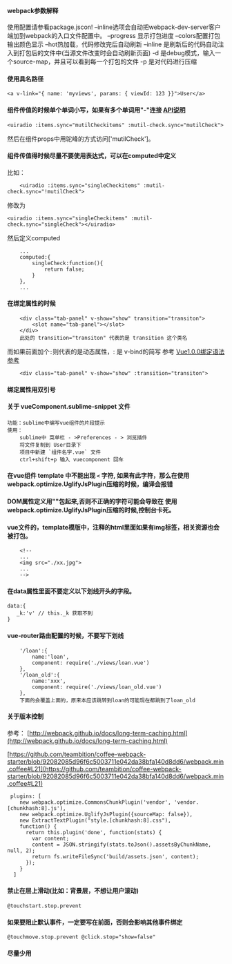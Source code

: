 #### webpack参数解释

使用配置请参看package.jscon!
–inline选项会自动把webpack-dev-server客户端加到webpack的入口文件配置中。
–progress 显示打包进度
–colors配置打包输出颜色显示
–hot热加载，代码修改完后自动刷新
–inline 是刷新后的代码自动注入到打包后的文件中(当源文件改变时会自动刷新页面)
-d 是debug模式，输入一个source-map，并且可以看到每一个打包的文件
-p 是对代码进行压缩


#### 使用具名路径

```
<a v-link="{ name: 'myviews', params: { viewId: 123 }}">User</a>
```

#### 组件传值的时候单个单词小写，如果有多个单词用"-"连接 [API说明](http://rc.vuejs.org/guide/components.html#camelCase_vs-_kebab-case)

```
<uiradio :items.sync="mutilCheckitems" :mutil-check.sync="mutilCheck">

```
然后在组件props中用驼峰的方式访问['mutilCheck']。

#### 组件传值得时候尽量不要使用表达式，可以在computed中定义
比如：

```
	<uiradio :items.sync="singleCheckitems" :mutil-check.sync="!mutilCheck">
```
修改为
```
<uiradio :items.sync="singleCheckitems" :mutil-check.sync="singleCheck"></uiradio>
```
然后定义computed

```
	...
	computed:{
		singleCheck:function(){
			return false;
		}
	},
	...
```

#### 在绑定属性的时候
```
	<div class="tab-panel" v-show="show" transition="transiton">
		<slot name="tab-panel"></slot>
	</div>
	此处的 transition="transiton" 代表的是 transition 这个类名
```
而如果前面加个`:`则代表的是动态属性，: 是 v-bind的简写 参考 [Vue1.0.0绑定语法参考](https://github.com/vuejs/vue/issues/1325)

```
	<div class="tab-panel" v-show="show" :transition="transiton">
```

#### 绑定属性用双引号


#### 关于 vueComponent.sublime-snippet 文件
```
功能：sublime中编写vue组件的片段提示
使用：
	sublime中 菜单栏 - >Preferences - > 浏览插件
	将文件复制到 User目录下
	项目中新建 `组件名字.vue` 文件
	ctrl+shift+p 输入 vuecomponent 回车
```


#### 在vue组件 template 中不能出现 `<` 字符, 如果有此字符，那么在使用webpack.optimize.UglifyJsPlugin压缩的时候，编译会报错

#### DOM属性定义用""包起来,否则不正确的字符可能会导致在 使用webpack.optimize.UglifyJsPlugin压缩的时候,控制台卡死。

#### vue文件的，template模版中，注释的html里面如果有img标签，相关资源也会被打包。

```
	<!--
	...
	<img src="./xx.jpg">
	...
	-->

```

#### 在data属性里面不要定义以下划线开头的字段。

```
data:{
   _k:'v' // this._k 获取不到
}
```

#### vue-router路由配置的时候，不要写下划线

```
	'/loan':{
		name:'loan',
		component: require('./views/loan.vue')
	},
	'/loan_old':{
		name:'xxx',
		component: require('./views/loan_old.vue')
	},
	下面的会覆盖上面的，原来本应该跳转到loan的可能现在都跳到了loan_old
```

#### 关于版本控制
参考：
[http://webpack.github.io/docs/long-term-caching.html](http://webpack.github.io/docs/long-term-caching.html)

[https://github.com/teambition/coffee-webpack-starter/blob/92082085d96f6c5003711e042da38bfa140d8dd6/webpack.min.coffee#L21](https://github.com/teambition/coffee-webpack-starter/blob/92082085d96f6c5003711e042da38bfa140d8dd6/webpack.min.coffee#L21)


```
 plugins: [
    new webpack.optimize.CommonsChunkPlugin('vendor', 'vendor.[chunkhash:8].js'),
    new webpack.optimize.UglifyJsPlugin({sourceMap: false}),
    new ExtractTextPlugin("style.[chunkhash:8].css"),
    function() {
      return this.plugin('done', function(stats) {
        var content;
        content = JSON.stringify(stats.toJson().assetsByChunkName, null, 2);
        return fs.writeFileSync('build/assets.json', content);
      });
    }
  ]
```

#### 禁止在层上滑动(比如：背景层，不想让用户滚动)
```
@touchstart.stop.prevent
```

#### 如果要阻止默认事件，一定要写在前面，否则会影响其他事件绑定
```
@touchmove.stop.prevent @click.stop="show=false"
```

#### 尽量少用<template>,用多了，感觉渲染的会慢很多。 
```
<template v-if="flag">
  bla bla bla...
</template>
```


#### 压缩，发布生产的时候，设置 Vue.config.debug = false; 去除注释，因为某些安卓机型里面，可能会出现莫名奇妙的问题。

